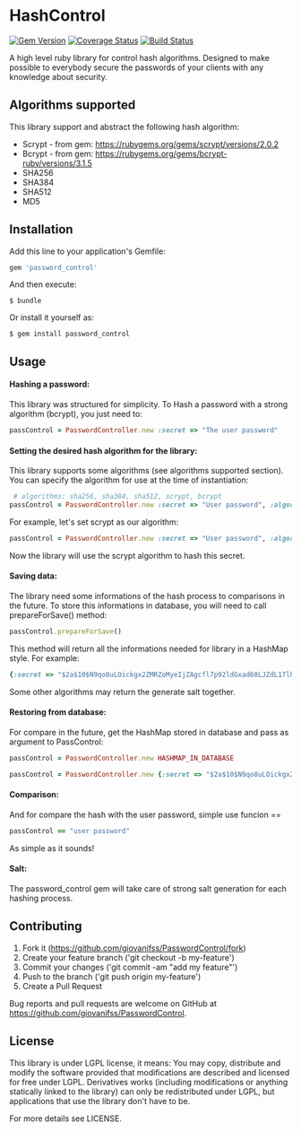 # HashControl

[![Gem Version](https://badge.fury.io/rb/password_control.svg)](http://badge.fury.io/rb/password_control)
[![Coverage Status](https://coveralls.io/repos/giovanifss/PasswordControl/badge.svg?branch=master&service=github)](https://coveralls.io/github/giovanifss/PasswordControl?branch=master)
[![Build Status](https://travis-ci.org/giovanifss/PasswordControl.svg)](https://travis-ci.org/giovanifss/PasswordControl)


A high level ruby library for control hash algorithms. Designed to make possible to everybody secure the passwords of your clients with any knowledge about security.

## Algorithms supported

This library support and abstract the following hash algorithm:
- Scrypt - from gem: https://rubygems.org/gems/scrypt/versions/2.0.2
- Bcrypt - from gem: https://rubygems.org/gems/bcrypt-ruby/versions/3.1.5
- SHA256
- SHA384
- SHA512
- MD5

## Installation

Add this line to your application's Gemfile:

```ruby
gem 'password_control'
```

And then execute:

    $ bundle

Or install it yourself as:

    $ gem install password_control

## Usage

#### Hashing a password:

This library was structured for simplicity. To Hash a password with a strong algorithm (bcrypt), you just need to:
```ruby
passControl = PasswordController.new :secret => "The user password"
```

#### Setting the desired hash algorithm for the library:

This library supports some algorithms (see algorithms supported section). You can specify the algorithm for use at the time of instantiation:

```ruby
 # algorithms: sha256, sha384, sha512, scrypt, bcrypt
passControl = PasswordController.new :secret => "User password", :algorithm => "Your option"
```

For example, let's set scrypt as our algorithm:

```ruby
passControl = PasswordController.new :secret => "User password", :algorithm => "scrypt"
```
Now the library will use the scrypt algorithm to hash this secret.

#### Saving data:

The library need some informations of the hash process to comparisons in the future. To store this informations in database, you will need to call prepareForSave() method:
```ruby
passControl.prepareForSave()
```

This method will return all the informations needed for library in a HashMap style. For example:
```ruby
{:secret => "$2a$10$N9qo8uLOickgx2ZMRZoMyeIjZAgcfl7p92ldGxad68LJZdL17lhWy", :algorithm => "bcrypt"}
```

Some other algorithms may return the generate salt together.

#### Restoring from database:

For compare in the future, get the HashMap stored in database and pass as argument to PassControl:
```ruby
passControl = PasswordController.new HASHMAP_IN_DATABASE

passControl = PasswordController.new {:secret => "$2a$10$N9qo8uLOickgx2ZMRZoMyeIjZAgcfl7p92ldGxad68LJZdL17lhWy", :algorithm => "bcrypt"}
```

#### Comparison:

And for compare the hash with the user password, simple use funcion ==
```ruby
passControl == "user password"
```

As simple as it sounds!

#### Salt:

The password_control gem will take care of strong salt generation for each hashing process.

## Contributing

1. Fork it (https://github.com/giovanifss/PasswordControl/fork)
2. Create your feature branch  ('git checkout -b my-feature')
3. Commit your changes ('git commit -am "add my feature"')
4. Push to the branch ('git push origin my-feature')
5. Create a Pull Request



Bug reports and pull requests are welcome on GitHub at https://github.com/giovanifss/PasswordControl.

## License
This library is under LGPL license, it means:
You may copy, distribute and modify the software provided that modifications are described and licensed for free under LGPL. Derivatives works (including modifications or anything statically linked to the library) can only be redistributed under LGPL, but applications that use the library don't have to be.

For more details see LICENSE.
